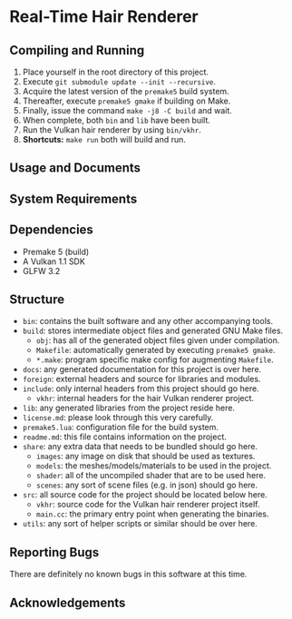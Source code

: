 Real-Time Hair Renderer
=======================

Compiling and Running
---------------------

1. Place yourself in the root directory of this project.
2. Execute `git submodule update --init --recursive`.
3. Acquire the latest version of the `premake5` build system.
4. Thereafter, execute `premake5 gmake` if building on Make.
5. Finally, issue the command `make -j8 -C build` and wait.
6. When complete, both `bin` and `lib` have been built.
7. Run the Vulkan hair renderer by using `bin/vkhr`.
8. **Shortcuts:** `make run` both will build and run.

Usage and Documents
-------------------

System Requirements
-------------------

Dependencies
------------

* Premake 5 (build)
* A Vulkan 1.1 SDK
* GLFW 3.2

Structure
---------

* `bin`: contains the built software and any other accompanying tools.
* `build`: stores intermediate object files and generated GNU Make files.
    * `obj`: has all of the generated object files given under compilation.
    * `Makefile`: automatically generated by executing `premake5 gmake`.
    * `*.make`: program specific make config for augmenting `Makefile`.
* `docs`: any generated documentation for this project is over here.
* `foreign`: external headers and source for libraries and modules.
* `include`: only internal headers from this project should go here.
    * `vkhr`: internal headers for the hair Vulkan renderer project.
* `lib`: any generated libraries from the project reside here.
* `license.md`: please look through this very carefully.
* `premake5.lua`: configuration file for the build system.
* `readme.md`: this file contains information on the project.
* `share`: any extra data that needs to be bundled should go here.
    * `images`: any image on disk that should be used as textures.
    * `models`: the meshes/models/materials to be used in the project.
    * `shader`: all of the uncompiled shader that are to be used here.
    * `scenes`: any sort of scene files (e.g. in json) should go here.
* `src`: all source code for the project should be located below here.
    * `vkhr`: source code for the Vulkan hair renderer project itself.
    * `main.cc`: the primary entry point when generating the binaries.
* `utils`: any sort of helper scripts or similar should be over here.

Reporting Bugs
--------------

There are definitely no known bugs in this software at this time.

Acknowledgements
----------------
